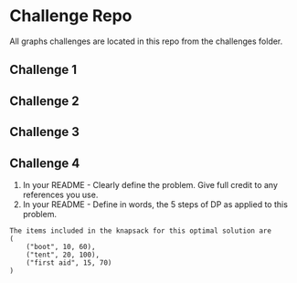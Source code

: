 # Challenge Repo
All graphs challenges are located in this repo from the challenges folder.

## Challenge 1

## Challenge 2

## Challenge 3

## Challenge 4


1. In your README - Clearly define the problem. Give full credit to any references you use.
1. In your README - Define in words, the 5 steps of DP as applied to this problem.

```
The items included in the knapsack for this optimal solution are
(
	("boot", 10, 60),
	("tent", 20, 100),
	("first aid", 15, 70)
)
```

